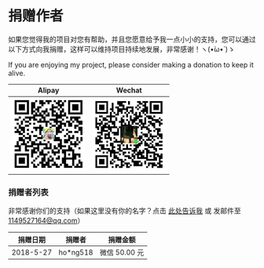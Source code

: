 # 捐赠作者

如果您觉得我的项目对您有帮助，并且您愿意给予我一点小小的支持，您可以通过以下方式向我捐赠，这样可以维持项目持续地发展，非常感谢！ヽ(•̀ω•́ )ゝ

If you are enjoying my project, please consider making a donation to keep it alive.

| Alipay | Wechat | 
| :------: | :------: | 
| <img width="150" src="./docs/donate/alipay.png"> | <img width="150" src="./docs/donate/wechat.png"> | 

### 捐赠者列表

非常感谢你们的支持（如果这里没有你的名字？点击 [此处告诉我](https://github.com/Zneiat/donate-qwqaq/issues/1) 或 发邮件至 1149527164@qq.com）

| 捐赠日期 | 捐赠者 | 捐赠金额 |
| --- | --- | --- |
| 2018-5-27 | ho*ng518 | 微信 50.00 元 |

